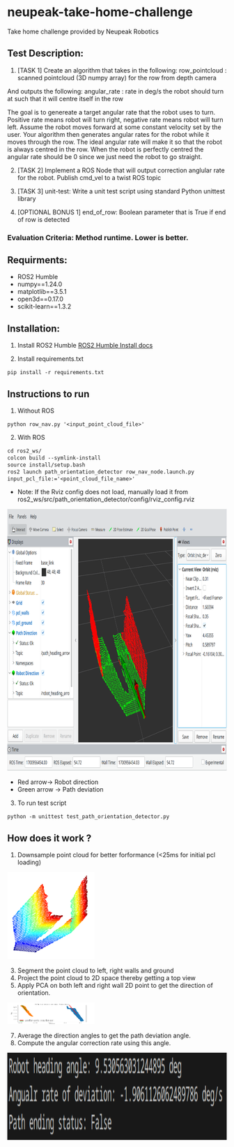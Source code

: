 # neupeak-take-home-challenge
Take home challenge provided by Neupeak Robotics

## Test Description:

1. [TASK 1]
Create an algorithm that takes in the following:
    row_pointcloud : scanned pointcloud (3D numpy array) for the row from depth camera

And outputs the following:
    angular_rate : rate in deg/s the robot should turn at such that it will centre itself in the row

The goal is to genereate a target angular rate that the robot uses to turn. Positive rate means robot
will turn right, negative rate means robot will turn left. Assume the robot moves forward at some constant velocity
set by the user. Your algorithm then generates angular rates for the robot while it moves through the row. The ideal angular 
rate will make it so that the robot is always centred in the row. When the robot is perfectly centred the angular rate should be 0
since we just need the robot to go straight.

2. [TASK 2]
Implement a ROS Node that will output correction anglular rate for the robot. Publish cmd_vel to a twist
ROS topic

3. [TASK 3]
unit-test: Write a unit test script using standard Python unittest library

4. [OPTIONAL BONUS 1]
end_of_row: Boolean parameter that is True if end of row is detected

### Evaluation Criteria: Method runtime. Lower is better.

## Requirments:

- ROS2 Humble
- numpy==1.24.0
- matplotlib==3.5.1
- open3d==0.17.0
- scikit-learn==1.3.2

## Installation:
1. Install ROS2 Humble
[ROS2 Humble Install docs](https://docs.ros.org/en/humble/Installation/Ubuntu-Install-Debians.html)

3. Install requirements.txt
```
pip install -r requirements.txt
```

## Instructions to run
1. Without ROS
```
python row_nav.py '<input_point_cloud_file>' 
```
2. With ROS
```
cd ros2_ws/
colcon build --symlink-install
source install/setup.bash
ros2 launch path_orientation_detector row_nav_node.launch.py input_pcl_file:='<point_cloud_file_name>'
```
- Note: If the Rviz config does not load, manually load it from ros2_ws/src/path_orientation_detector/config/rviz_config.rviz

<img src="https://github.com/vaishanth-rmrj/neupeak-take-home-challenge/blob/main/git_extras/rviz_viz.png" alt="Image Alt Text" width="800" height="600" />

- Red arrow-> Robot direction
- Green arrow -> Path deviation

3. To run test script
```
python -m unittest test_path_orientation_detector.py 
```

## How does it work ?
1. Downsample point cloud for better forformance (<25ms for initial pcl loading)

<img src="https://github.com/vaishanth-rmrj/neupeak-take-home-challenge/blob/main/git_extras/open3d_pcl_viz.png" alt="Image Alt Text" width="200" height="200" />

3. Segment the point cloud to left, right walls and ground
4. Project the point cloud to 2D space thereby getting a top view
5. Apply PCA on both left and right wall 2D point to get the direction of orientation.

<img src="https://github.com/vaishanth-rmrj/neupeak-take-home-challenge/blob/main/git_extras/matplotlib_path_dev_viz.png" alt="Image Alt Text" width="200" height="50" />

7. Average the direction angles to get the path deviation angle.
8. Compute the angular correction rate using this angle.

<img src="https://github.com/vaishanth-rmrj/neupeak-take-home-challenge/blob/main/git_extras/program_output.png" alt="Image Alt Text" width="600" height="200" />
